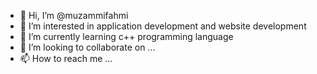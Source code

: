 - 👋 Hi, I’m @muzammifahmi
- 👀 I’m interested in application development and website development
- 🌱 I’m currently learning c++ programming language
- 💞️ I’m looking to collaborate on ...
- 📫 How to reach me ...

<!---
muzammifahmi/muzammifahmi is a ✨ special ✨ repository because its `README.md` (this file) appears on your GitHub profile.
You can click the Preview link to take a look at your changes.
--->
